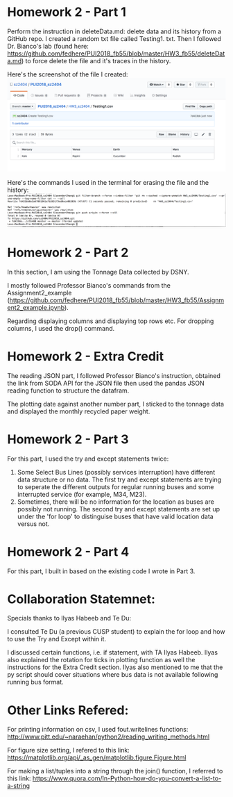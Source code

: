 # Homework 2 - Part 1
Perform the instruction in deleteData.md: delete data and its history from a GitHub repo.
I created a random txt file called Testing1. txt. Then I followed Dr. Bianco's lab (found here: https://github.com/fedhere/PUI2018_fb55/blob/master/HW3_fb55/deleteData.md) to force delete the file and it's traces in the history. 

Here's the screenshot of the file I created:
![Alt text](../HW2_sz2404/Testing_File.png)

Here's the commands I used in the terminal for erasing the file and the history:
![Alt text](../HW2_sz2404/Terminal_Commands.png)

# Homework 2 - Part 2
In this section, I am using the Tonnage Data collected by DSNY. 

I mostly followed Professor Bianco's commands from the Assignment2_example (https://github.com/fedhere/PUI2018_fb55/blob/master/HW3_fb55/Assignment2_example.ipynb). 

Regarding displaying columns and displaying top rows etc. For dropping columns, I used the drop() command. 

# Homework 2 - Extra Credit
The reading JSON part, I followed Professor Bianco's instruction, obtained the link from SODA API for the JSON file then used the pandas JSON reading function to structure the datafram. 

The plotting date against another number part, I sticked to the tonnage data and displayed the monthly recycled paper weight. 

# Homework 2 - Part 3
For this part, I used the try and except statements twice:
1. Some Select Bus Lines (possibly services interruption) have different data structure or no data. The first try and except statements are trying to seperate the different outputs for regular running buses and some interrupted service (for example, M34, M23). 
2. Sometimes, there will be no information for the location as buses are possibly not running. The second try and except statements are set up under the 'for loop' to distinguise buses that have valid location data versus not. 

# Homework 2 - Part 4
For this part, I built in based on the existing code I wrote in Part 3. 

# Collaboration Statemnet:
Specials thanks to Ilyas Habeeb and Te Du:

I consulted Te Du (a previous CUSP student) to explain the for loop and how to use the Try and Except within it.

I discussed certain functions, i.e. if statement, with TA Ilyas Habeeb. Ilyas also explained the rotation for ticks in plotting function as well the instructions for the Extra Credit section. Ilyas also mentioned to me that the py script should cover situations where bus data is not available following running bus format. 

# Other Links Refered:
For printing information on csv, I used fout.writelines functions: http://www.pitt.edu/~naraehan/python2/reading_writing_methods.html

For figure size setting, I refered to this link: 
https://matplotlib.org/api/_as_gen/matplotlib.figure.Figure.html

For making a list/tuples into a string through the join() function, I referred to this link:
https://www.quora.com/In-Python-how-do-you-convert-a-list-to-a-string



